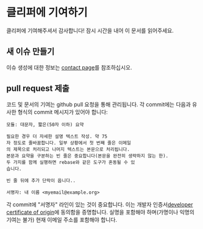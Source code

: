 # 클리퍼에 기여하기

클리퍼에 기여해주셔서 감사합니다! 잠시 시간을 내어 이 문서를 읽어주세요.

## 새 이슈 만들기

이슈 생성에 대한 정보는 [contact page](Contact.md)를 참조하십시오.

## pull request 제출

코드 및 문서의 기여는 github pull 요청을 통해 관리됩니다. 각 commit에는 다음과 유사한 형식의 commit 메시지가 있어야 합니다:

```
모듈: 대문자, 짧은(50자 이하) 요약

필요한 경우 더 자세한 설명 텍스트 작성. 약 75
자 정도로 줄바꿈합니다. 일부 상황에서 첫 번째 줄은 이메일
의 제목으로 처리되고 나머지 텍스트는 본문으로 처리됩니다.
본문과 요약을 구분하는 빈 줄은 중요합니다(본문을 완전히 생략하지 않는 한).
두 가지를 함께 실행하면 rebase와 같은 도구가 혼동될 수 있
습니다.

빈 줄 뒤에 추가 단락이 옵니다..

서명자: 내 이름 <myemail@example.org>
```

각 commit에 "서명자" 라인이 있는 것이 중요합니다. 이는 개발자 인증서[developer certificate of origin](developer-certificate-of-origin)에 동의함을 증명합니다. 실명을 포함해야 하며(가명이나 익명의 기여는 불가) 현재 이메일 주소를 포함해야 합니다.
